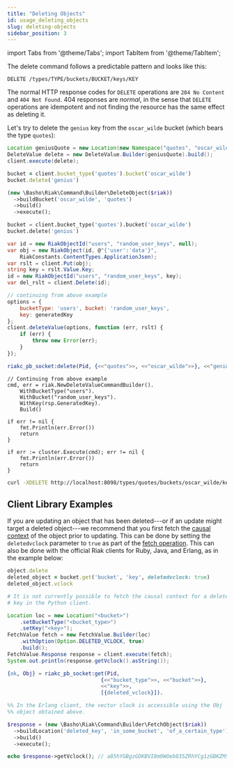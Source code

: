 ```yaml
---
title: "Deleting Objects"
id: usage_deleting_objects
slug: deleting-objects
sidebar_position: 3
---
```


import Tabs from '@theme/Tabs';
import TabItem from '@theme/TabItem';


The delete command follows a predictable pattern and looks like this:

    DELETE /types/TYPE/buckets/BUCKET/keys/KEY

The normal HTTP response codes for `DELETE` operations are `204 No
Content` and `404 Not Found`. 404 responses are *normal*, in the sense
that `DELETE` operations are idempotent and not finding the resource has
the same effect as deleting it.

Let's try to delete the `genius` key from the `oscar_wilde` bucket
(which bears the type `quotes`):

<Tabs>

<TabItem label="Java" value="java" default>

```java
Location geniusQuote = new Location(new Namespace("quotes", "oscar_wilde"), "genius");
DeleteValue delete = new DeleteValue.Builder(geniusQuote).build();
client.execute(delete);
```

</TabItem>

<TabItem label="Ruby" value="ruby">

```ruby
bucket = client.bucket_type('quotes').bucket('oscar_wilde')
bucket.delete('genius')
```

</TabItem>

<TabItem label="PHP" value="php">

```php
(new \Basho\Riak\Command\Builder\DeleteObject($riak))
  ->buildBucket('oscar_wilde', 'quotes')
  ->build()
  ->execute();
```

</TabItem>

<TabItem label="Python" value="python">

```python
bucket = client.bucket_type('quotes').bucket('oscar_wilde')
bucket.delete('genius')
```

</TabItem>

<TabItem label="C#" value="c#">

```csharp
var id = new RiakObjectId("users", "random_user_keys", null);
var obj = new RiakObject(id, @"{'user':'data'}",
    RiakConstants.ContentTypes.ApplicationJson);
var rslt = client.Put(obj);
string key = rslt.Value.Key;
id = new RiakObjectId("users", "random_user_keys", key);
var del_rslt = client.Delete(id);
```

</TabItem>

<TabItem label="JS" value="js">

```javascript
// continuing from above example
options = {
    bucketType: 'users', bucket: 'random_user_keys',
    key: generatedKey
};
client.deleteValue(options, function (err, rslt) {
    if (err) {
        throw new Error(err);
    }
});
```

</TabItem>

<TabItem label="Erlang" value="erlang">

```erlang
riakc_pb_socket:delete(Pid, {<<"quotes">>, <<"oscar_wilde">>}, <<"genius">>)
```

</TabItem>

<TabItem label="Go" value="go">

```golang
// Continuing from above example
cmd, err = riak.NewDeleteValueCommandBuilder().
    WithBucketType("users").
    WithBucket("random_user_keys").
    WithKey(rsp.GeneratedKey).
    Build()

if err != nil {
    fmt.Println(err.Error())
    return
}

if err := cluster.Execute(cmd); err != nil {
    fmt.Println(err.Error())
    return
}
```

</TabItem>

<TabItem label="CURL" value="curl">

```bash
curl -XDELETE http://localhost:8098/types/quotes/buckets/oscar_wilde/keys/genius
```

</TabItem>

</Tabs>

## Client Library Examples

If you are updating an object that has been deleted---or if an update 
might target a deleted object---we recommend that
you first fetch the [causal context](../../learn/concepts/causal-context.md) of the object prior to updating.
This can be done by setting the `deletedvclock` parameter to `true` as
part of the [fetch operation](../../developing/api/protocol-buffers/fetch-object.md). This can also be done
with the official Riak clients for Ruby, Java, and Erlang, as in the
example below:

<Tabs>

<TabItem label="Ruby" value="ruby" default>

```ruby
object.delete
deleted_object = bucket.get('bucket', 'key', deletedvclock: true)
deleted_object.vclock
```

</TabItem>

<TabItem label="Python" value="python">

```python
# It is not currently possible to fetch the causal context for a deleted
# key in the Python client.
```

</TabItem>

<TabItem label="Java" value="java">

```java
Location loc = new Location("<bucket>")
    .setBucketType("<bucket_type>")
    .setKey("<key>");
FetchValue fetch = new FetchValue.Builder(loc)
    .withOption(Option.DELETED_VCLOCK, true)
    .build();
FetchValue.Response response = client.execute(fetch);
System.out.println(response.getVclock().asString());
```

</TabItem>

<TabItem label="Erlang" value="erlang">

```erlang
{ok, Obj} = riakc_pb_socket:get(Pid,
                              {<<"bucket_type">>, <<"bucket">>},
                              <<"key">>,
                              [{deleted_vclock}]).

%% In the Erlang client, the vector clock is accessible using the Obj
%% object obtained above.
```

</TabItem>

<TabItem label="PHP" value="php">

```php
$response = (new \Basho\Riak\Command\Builder\FetchObject($riak))
  ->buildLocation('deleted_key', 'in_some_bucket', 'of_a_certain_type')
  ->build()
  ->execute();

echo $response->getVclock(); // a85hYGBgzGDKBVI8m9WOeb835ZRhYCg1zGBKZM5jZdhnceAcXxYA
```

</TabItem>

</Tabs>
